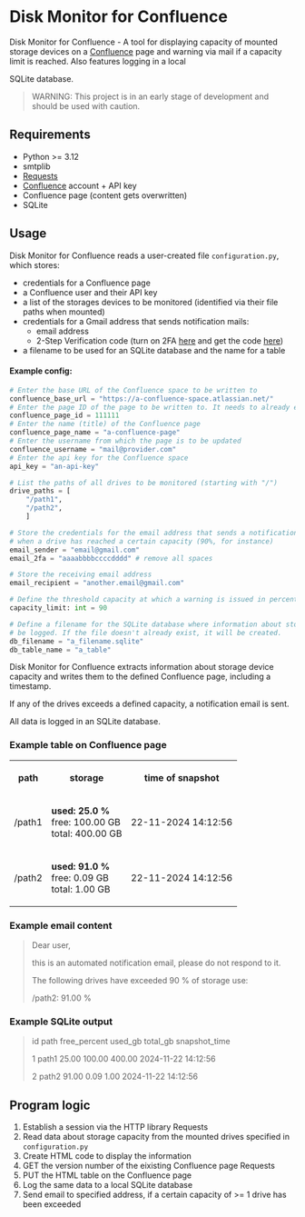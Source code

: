 # Disk Monitor for Confluence

Disk Monitor for Confluence - A tool for displaying capacity of mounted storage devices on a [Confluence](https://www.atlassian.com/de/software/confluence) page and warning via mail if a capacity limit is reached. Also features logging in a local


 SQLite database.

> WARNING: This project is in an early stage of development and should be used with caution.

## Requirements

* Python >= 3.12
* smtplib
* [Requests](https://pypi.org/project/requests/)
* [Confluence](https://www.atlassian.com/de/software/confluence) account + API key
* Confluence page (content gets overwritten)
* SQLite

## Usage

Disk Monitor for Confluence reads a user-created file `configuration.py`, which stores: 
* credentials for a Confluence page
* a Confluence user and their API key
* a list of the storages devices to be monitored (identified via their file paths when mounted)
* credentials for a Gmail address that sends notification mails:
  * email address
  * 2-Step Verification code (turn on 2FA [here](https://support.google.com/accounts/answer/185839?hl=en&co=GENIE.Platform%3DDesktop) and get the code [here](https://myaccount.google.com/apppasswords))
* a filename to be used for an SQLite database and the name for a table

#### Example config:
```python
# Enter the base URL of the Confluence space to be written to
confluence_base_url = "https://a-confluence-space.atlassian.net/"
# Enter the page ID of the page to be written to. It needs to already exist.
confluence_page_id = 111111
# Enter the name (title) of the Confluence page
confluence_page_name = "a-confluence-page"
# Enter the username from which the page is to be updated
confluence_username = "mail@provider.com"
# Enter the api key for the Confluence space 
api_key = "an-api-key"

# List the paths of all drives to be monitored (starting with "/")
drive_paths = [
    "/path1",
    "/path2",
    ]

# Store the credentials for the email address that sends a notification
# when a drive has reached a certain capacity (90%, for instance)
email_sender = "email@gmail.com"
email_2fa = "aaaabbbbccccdddd" # remove all spaces

# Store the receiving email address
email_recipient = "another.email@gmail.com"

# Define the threshold capacity at which a warning is issued in percent (0-100)
capacity_limit: int = 90

# Define a filename for the SQLite database where information about storage will
# be logged. If the file doesn't already exist, it will be created.
db_filename = "a_filename.sqlite"
db_table_name = "a_table"
```

Disk Monitor for Confluence extracts information about storage device capacity and writes them to the defined Confluence page, including a timestamp.

If any of the drives exceeds a defined capacity, a notification email is sent.

All data is logged in an SQLite database.

### Example table on Confluence page

<table>
  <tbody>
    <tr>
      <th>
        <p>
          <strong>path</strong>
        </p>
      </th>
      <th>
        <p>
          <strong>storage</strong>
        </p>
      </th>
      <th>
       <p>
         <strong>time of snapshot</strong>
       </p>
      </th>
    </tr>
    <tr>
      <td>
       <p>
         /path1
       </p>
      </td>
      <td>
       <p>
        <strong>used: 25.0 % </strong> <br/>
         free: 100.00 GB<br/>
         total: 400.00 GB<br/>
       </p>
      </td>
      <td>
       <p>
         22-11-2024 14:12:56
        </p>
      </td>
    </tr>
    <tr>
      <td>
       <p>
          /path2
        </p>
      </td>
      <td>
       <p>
          <strong>used: 91.0 % </strong> <br/>
          free: 0.09 GB<br/>
          total: 1.00 GB<br/>
        </p>
      </td>
      <td>
        <p>
          22-11-2024 14:12:56
        </p>
      </td>
    </tr>
  </tbody>
 </table>

### Example email content
>Dear user,
>
>this is an automated notification email, please do not respond to it.
>
>The following drives have exceeded 90 % of storage use:
>
>/path2: 91.00 %

### Example SQLite output
> id    path  free_percent  used_gb  total_gb        snapshot_time
>
>  1    path1        25.00   100.00    400.00  2024-11-22 14:12:56
>
>  2    path2        91.00     0.09      1.00  2024-11-22 14:12:56

## Program logic
1. Establish a session via the HTTP library Requests
2. Read data about storage capacity from the mounted drives specified in `configuration.py`
3. Create HTML code to display the information
4. GET the version number of the eixisting Confluence page Requests
5. PUT the HTML table on the Confluence page
6. Log the same data to a local SQLite database
7. Send email to specified address, if a certain capacity of >= 1 drive has been exceeded
